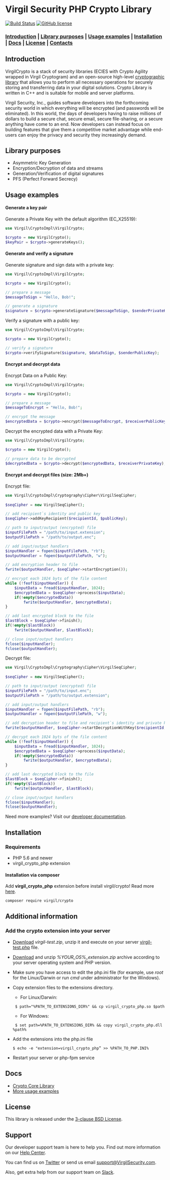 # Virgil Security PHP Crypto Library

[![Build Status](https://api.travis-ci.com/VirgilSecurity/virgil-crypto-php.svg?branch=master)](https://travis-ci.com/VirgilSecurity/virgil-crypto-php/)
[![GitHub license](https://img.shields.io/badge/license-BSD%203--Clause-blue.svg)](https://github.com/VirgilSecurity/virgil/blob/master/LICENSE)

### [Introduction](#introduction) | [Library purposes](#library-purposes) | [Usage examples](#usage-examples) | [Installation](#installation) | [Docs](#docs) | [License](#license) | [Contacts](#support)

## Introduction
VirgilCrypto is a stack of security libraries (ECIES with Crypto Agility wrapped in Virgil Cryptogram) and an open-source high-level [cryptographic library](https://github.com/VirgilSecurity/virgil-crypto) that allows you to perform all necessary operations for securely storing and transferring data in your digital solutions. Crypto Library is written in C++ and is suitable for mobile and server platforms.

Virgil Security, Inc., guides software developers into the forthcoming security world in which everything will be encrypted (and passwords will be eliminated). In this world, the days of developers having to raise millions of dollars to build a secure chat, secure email, secure file-sharing, or a secure anything have come to an end. Now developers can instead focus on building features that give them a competitive market advantage while end-users can enjoy the privacy and security they increasingly demand.

## Library purposes
* Asymmetric Key Generation
* Encryption/Decryption of data and streams
* Generation/Verification of digital signatures
* PFS (Perfect Forward Secrecy)

## Usage examples

#### Generate a key pair

Generate a Private Key with the default algorithm (EC_X25519):
```php
use Virgil\CryptoImpl\VirgilCrypto;

$crypto = new VirgilCrypto();
$keyPair = $crypto->generateKeys();
```

#### Generate and verify a signature

Generate signature and sign data with a private key:
```php
use Virgil\CryptoImpl\VirgilCrypto;

$crypto = new VirgilCrypto();

// prepare a message
$messageToSign = "Hello, Bob!";

// generate a signature
$signature = $crypto->generateSignature($messageToSign, $senderPrivateKey);
```

Verify a signature with a public key:
```php
use Virgil\CryptoImpl\VirgilCrypto;

$crypto = new VirgilCrypto();

// verify a signature
$crypto->verifySignature($signature, $dataToSign, $senderPublicKey);
```
#### Encrypt and decrypt data

Encrypt Data on a Public Key:

```php
use Virgil\CryptoImpl\VirgilCrypto;

$crypto = new VirgilCrypto();

// prepare a message
$messageToEncrypt = "Hello, Bob!";

// encrypt the message
$encryptedData = $crypto->encrypt($messageToEncrypt, $receiverPublicKey);
```
Decrypt the encrypted data with a Private Key:
```php
use Virgil\CryptoImpl\VirgilCrypto;

$crypto = new VirgilCrypto();

// prepare data to be decrypted
$decryptedData = $crypto->decrypt($encryptedData, $receiverPrivateKey);
```
#### Encrypt and decrypt files (size: 2Mb+)

Encrypt file:

```php
use Virgil\CryptoImpl\Cryptography\Cipher\VirgilSeqCipher;
        
$seqCipher = new VirgilSeqCipher();

// add recipient`s identity and public key
$seqCipher->addKeyRecipient($recipientId, $publicKey);

// path to input/output (encrypted) file
$inputFilePath = "/path/to/input.extension";
$outputFilePath = "/path/to/output.enc";

// add input/output handlers
$inputHandler = fopen($inputFilePath, "rb");
$outputHandler = fopen($outputFilePath, "w");

// add encryption header to file
fwrite($outputHandler, $seqCipher->startEncryption());

// encrypt each 1024 byts of the file content
while (!feof($inputHandler)) {
    $inputData = fread($inputHandler, 1024);
    $encryptedData = $seqCipher->process($inputData);
    if(!empty($encryptedData))
        fwrite($outputHandler, $encryptedData);
}

// add last encrypted block to the file
$lastBlock = $seqCipher->finish();
if(!empty($lastBlock))
    fwrite($outputHandler, $lastBlock);

// close input/output handlers
fclose($inputHandler);
fclose($outputHandler);
```
Decrypt file:
```php
use Virgil\CryptoImpl\Cryptography\Cipher\VirgilSeqCipher;
        
$seqCipher = new VirgilSeqCipher();

// path to input/output (encrypted) file
$inputFilePath = "/path/to/input.enc";
$outputFilePath = "/path/to/output.extension";

// add input/output handlers
$inputHandler = fopen($inputFilePath, "rb");
$outputHandler = fopen($outputFilePath, "w");

// add decryption header to file and recipient`s identity and private key
fwrite($outputHandler, $seqCipher->startDecryptionWithKey($recipientId, $privateKey));

// decrypt each 1024 byts of the file content
while (!feof($inputHandler)) {
    $inputData = fread($inputHandler, 1024);
    $encryptedData = $seqCipher->process($inputData);
    if(!empty($encryptedData))
        fwrite($outputHandler, $encryptedData);
}

// add last decrypted block to the file
$lastBlock = $seqCipher->finish();
if(!empty($lastBlock))
    fwrite($outputHandler, $lastBlock);

// close input/output handlers
fclose($inputHandler);
fclose($outputHandler);
```
Need more examples? Visit our [developer documentation](https://developer.virgilsecurity.com/docs/how-to#cryptography).

## Installation

### Requirements

* PHP 5.6 and newer
* virgil_crypto_php extension

#### Installation via composer

Add **virgil_crypto_php** extension before install virgil/crypto! Read more [here](#add-the-crypto-extension-into-your-server).

```bash
composer require virgil/crypto
```

## Additional information

### Add the crypto extension into your server

- [Download](https://github.com/VirgilSecurity/virgil-crypto-php/releases) *virgil-test.zip*, unzip it and execute on your server [virgil-test.php](/_help/virgil-test.php) file.

- [Download](https://github.com/VirgilSecurity/virgil-crypto-php/releases) and unzip *%YOUR_OS%_extension.zip* archive according to your server operating system and PHP version.

- Make sure you have access to edit the php.ini file (for example, use *root* for the Linux/Darwin or run *cmd* under administrator for the Windows).
- Copy extension files to the extensions directory.
    - For Linux/Darwin:
    ```
     $ path="%PATH_TO_EXTENSIONS_DIR%" && cp virgil_crypto_php.so $path
    ```
    - For Windows:
    ```
     $ set path=%PATH_TO_EXTENSIONS_DIR% && copy virgil_crypto_php.dll %path%
    ```
- Add the extensions into the php.ini file 
    ```
    $ echo -e "extension=virgil_crypto_php” >> %PATH_TO_PHP.INI%
    ```
    
- Restart your server or php-fpm service

## Docs
- [Crypto Core Library](https://github.com/VirgilSecurity/virgil-crypto)
- [More usage examples](https://developer.virgilsecurity.com/docs/how-to#cryptography)

## License

This library is released under the [3-clause BSD License](LICENSE).

## Support
Our developer support team is here to help you. Find out more information on our [Help Center](https://help.virgilsecurity.com/).

You can find us on [Twitter](https://twitter.com/VirgilSecurity) or send us email support@VirgilSecurity.com.

Also, get extra help from our support team on [Slack](https://virgilsecurity.com/join-community).
